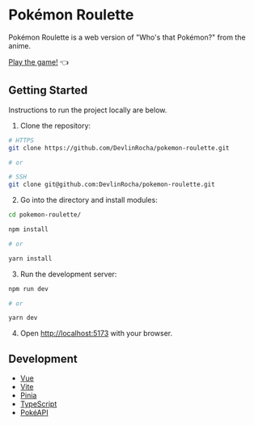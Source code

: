 # Pokémon Roulette

Pokémon Roulette is a web version of "Who's that Pokémon?" from the anime.

[Play the game!](https://pokemon-roulette.vercel.app/) 👈

## Getting Started

Instructions to run the project locally are below.

1. Clone the repository:

```bash
# HTTPS
git clone https://github.com/DevlinRocha/pokemon-roulette.git

# or

# SSH
git clone git@github.com:DevlinRocha/pokemon-roulette.git
```

2. Go into the directory and install modules:

```bash
cd pokemon-roulette/

npm install

# or

yarn install
```

3. Run the development server:

```bash
npm run dev

# or

yarn dev
```

4. Open [http://localhost:5173](http://localhost:5173) with your browser.

## Development

- [Vue](https://vuejs.org)
- [Vite](https://vitejs.dev)
- [Pinia](https://pinia.vuejs.org/)
- [TypeScript](https://www.typescriptlang.org/)
- [PokéAPI](https://pokeapi.co)
